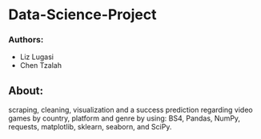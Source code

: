 # Data-Science-Project

### Authors:
- Liz Lugasi
- Chen Tzalah

## About:  
scraping, cleaning, visualization and a success prediction regarding video games by country, platform and genre  by using: BS4, Pandas,  NumPy, requests, matplotlib, sklearn, seaborn, and SciPy. 


